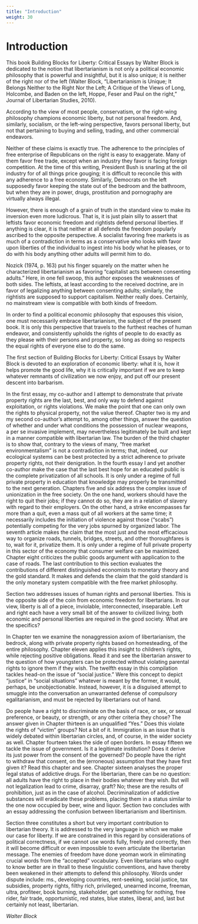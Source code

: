```yaml
---
title: "Introduction" 
weight: 30
---
```


# Introduction

This book Building Blocks for Liberty: Critical Essays by Walter Block is dedicated to the notion that libertarianism is not only a political economic philosophy that is powerful and insightful, but it is also unique; it is neither of the right nor of the left (Walter Block, “Libertarianism is Unique; It Belongs Neither to the Right Nor the Left; A Critique of the Views of Long, Holcombe, and Baden on the left, Hoppe, Feser and Paul on the right,” Journal of Libertarian Studies, 2010).

According to the view of most people, conservatism, or the right-wing philosophy champions economic liberty, but not personal freedom. And, similarly, socialism, or the left-wing perspective, favors personal liberty, but not that pertaining to buying and selling, trading, and other commercial endeavors.

Neither of these claims is exactly true. The adherence to the principles of free enterprise of Republicans on the right is easy to exaggerate. Many of them favor free trade, except when an industry they favor is facing foreign competition. At the time of this writing, President Bush is snarling at the oil industry for of all things price gouging; it is difficult to reconcile this with any adherence to a free economy. Similarly, Democrats on the left supposedly favor keeping the state out of the bedroom and the bathroom, but when they are in power, drugs, prostitution and pornography are virtually always illegal.

However, there is enough of a grain of truth in the standard view to make its inversion even more ludicrous. That is, it is just plain silly to assert that leftists favor economic freedom and rightists defend personal liberties. If anything is clear, it is that neither at all defends the freedom popularly ascribed to the opposite perspective. A socialist favoring free markets is as much of a contradiction in terms as a conservative who looks with favor upon liberties of the individual to ingest into his body what he pleases, or to do with his body anything other adults will permit him to do.

Nozick (1974, p. 163) put his finger squarely on the matter when he characterized libertarianism as favoring “capitalist acts between consenting adults.” Here, in one fell swoop, this author exposes the weaknesses of both sides. The leftists, at least according to the received doctrine, are in favor of legalizing anything between consenting adults; similarly, the rightists are supposed to support capitalism. Neither really does. Certainly, no mainstream view is compatible with both kinds of freedom.

In order to find a political economic philosophy that espouses this vision, one must necessarily embrace libertarianism, the subject of the present book. It is only this perspective that travels to the furthest reaches of human endeavor, and consistently upholds the rights of people to do exactly as they please with their persons and property, so long as doing so respects the equal rights of everyone else to do the same.

The first section of Building Blocks for Liberty: Critical Essays by Walter Block is devoted to an exploration of economic liberty: what it is, how it helps promote the good life, why it is critically important if we are to keep whatever remnants of civilization we now enjoy, and put off our present descent into barbarism.

In the first essay, my co-author and I attempt to demonstrate that private property rights are the last, best, and only way to defend against exploitation, or rights violations. We make the point that one can only own the rights to physical property, not the value thereof. Chapter two is my and my second co-author’s attempt to, among other things, answer the question of whether and under what conditions the possession of nuclear weapons, a per se invasive implement, may nevertheless legitimately be built and kept in a manner compatible with libertarian law. The burden of the third chapter is to show that, contrary to the views of many, “free market environmentalism” is not a contradiction in terms; that, indeed, our ecological systems can be best protected by a strict adherence to private property rights, not their denigration. In the fourth essay I and yet another co-author make the case that the last best hope for an educated public is the complete privatization of all schools. It is only under a regime of full private property in education that knowledge may properly be transmitted to the next generation. Chapters five and six address the complex issue of unionization in the free society. On the one hand, workers should have the right to quit their jobs; if they cannot do so, they are in a relation of slavery with regard to their employers. On the other hand, a strike encompasses far more than a quit, even a mass quit of all workers at the same time; it necessarily includes the initiation of violence against those (“scabs”) potentially competing for the very jobs spurned by organized labor. The seventh article makes the claim that the most just and the most efficacious way to organize roads, tunnels, bridges, streets, and other thoroughfares is to, wait for it, privatize them. It is only under a regime of full private property in this sector of the economy that consumer welfare can be maximized. Chapter eight criticizes the public goods argument with application to the case of roads. The last contribution to this section evaluates the contributions of different distinguished economists to monetary theory and the gold standard. It makes and defends the claim that the gold standard is the only monetary system compatible with the free market philosophy.

Section two addresses issues of human rights and personal liberties. This is the opposite side of the coin from economic freedom for libertarians. In our view, liberty is all of a piece, inviolable, interconnected, inseparable. Left and right each have a very small bit of the answer to civilized living; both economic and personal liberties are required in the good society. What are the specifics?

In Chapter ten we examine the nonaggression axiom of libertarianism, the bedrock, along with private property rights based on homesteading, of the entire philosophy. Chapter eleven applies this insight to children’s rights, while rejecting positive obligations. Read it and see the libertarian answer to the question of how youngsters can be protected without violating parental rights to ignore them if they wish. The twelfth essay in this compilation tackles head-on the issue of “social justice.” Were this concept to depict “justice” in “social situations” whatever is meant by the former, it would, perhaps, be unobjectionable. Instead, however, it is a disguised attempt to smuggle into the conversation an unwarranted defense of compulsory egalitarianism, and must be rejected by libertarians out of hand.

Do people have a right to discriminate on the basis of race, or sex, or sexual preference, or beauty, or strength, or any other criteria they chose? The answer given in Chapter thirteen is an unqualified “Yes.” Does this violate the rights of “victim” groups? Not a bit of it. Immigration is an issue that is widely debated within libertarian circles, and, of course, in the wider society as well. Chapter fourteen takes the side of open borders. In essay fifteen we tackle the issue of government. Is it a legitimate institution? Does it derive its just power from the consent of the governed? Do people have the right to withdraw that consent, on the (erroneous) assumption that they have first given it? Read this chapter and see. Chapter sixteen analyses the proper legal status of addictive drugs. For the libertarian, there can be no question: all adults have the right to place in their bodies whatever they wish. But will not legalization lead to crime, disarray, graft? No; these are the results of prohibition, just as in the case of alcohol. Decriminalization of addictive substances will eradicate these problems, placing them in a status similar to the one now occupied by beer, wine and liquor. Section two concludes with an essay addressing the confusion between libertarianism and libertinism.

Section three constitutes a short but very important contribution to libertarian theory. It is addressed to the very language in which we make our case for liberty. If we are constrained in this regard by considerations of political correctness, if we cannot use words fully, freely and correctly, then it will become difficult or even impossible to even articulate the libertarian message. The enemies of freedom have done yeoman work in eliminating crucial words from the “accepted” vocabulary. Even libertarians who ought to know better are in thrall to these linguistic conventions, and have thereby been weakened in their attempts to defend this philosophy. Words under dispute include: ms., developing countries, rent-seeking, social justice, tax subsidies, property rights, filthy rich, privileged, unearned income, freeman, ultra, profiteer, book burning, stakeholder, get something for nothing, free rider, fair trade, opportunistic, red states, blue states, liberal, and, last but certainly not least, libertarian.

*Walter Block*
